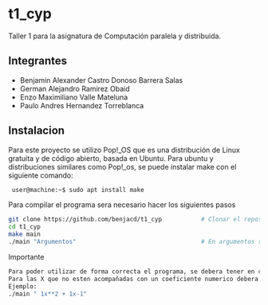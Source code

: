# t1_cyp
Taller 1 para la asignatura de Computación paralela y distribuida. 

## Integrantes
- Benjamin Alexander Castro Donoso Barrera Salas
- German Alejandro Ramirez Obaid
- Enzo Maximiliano Valle Mateluna
- Paulo Andres Hernandez Torreblanca

## Instalacion

Para este proyecto se utilizo Pop!_OS que es una distribución de Linux gratuita y de código abierto, basada en Ubuntu.
Para ubuntu y distribuciones similares como Pop!_os, se puede instalar make con el siguiente comando:
```bash
 user@machine:~$ sudo apt install make
```

Para compilar el programa sera necesario hacer los siguientes pasos
```bash
git clone https://github.com/benjacd/t1_cyp           # Clonar el repositorio
cd t1_cyp
make main
./main "Argumentos"                                   # En argumentos se debera ingresar el polinomio
```

Importante
```bash
Para poder utilizar de forma correcta el programa, se debera tener en consideración la siguiente condición:
Para las X que no esten acompañadas con un coeficiente numerico debera tener la forma 1x.
Ejemplo: 
./main " 1x**2 + 1x-1"
```


